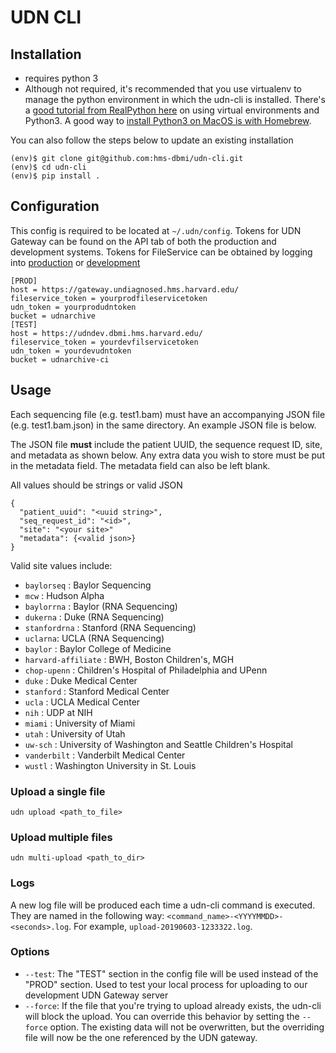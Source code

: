 # UDN CLI

## Installation
* requires python 3
* Although not required, it's recommended that you use virtualenv to manage the python 
environment in which the udn-cli is installed. There's a 
[good tutorial from RealPython here](https://realpython.com/python-virtual-environments-a-primer/#using-different-versions-of-python) 
on using virtual environments and Python3.  A good way to 
[install Python3 on MacOS is with Homebrew](https://docs.python-guide.org/starting/install3/osx/).

You can also follow the steps below to update an existing installation   
```
(env)$ git clone git@github.com:hms-dbmi/udn-cli.git
(env)$ cd udn-cli
(env)$ pip install .
```

## Configuration
This config is required to be located at `~/.udn/config`.  Tokens for UDN Gateway can be found on the API tab of both
the production and development systems.  Tokens for FileService can be obtained by logging into 
[production](https://fileservice.dbmi.hms.harvard.edu/) or [development](https//fileservicedev.aws.dbmi.hms.harvard.edu/)

```
[PROD]
host = https://gateway.undiagnosed.hms.harvard.edu/
fileservice_token = yourprodfileservicetoken
udn_token = yourprodudntoken
bucket = udnarchive
[TEST]
host = https://udndev.dbmi.hms.harvard.edu/
fileservice_token = yourdevfilservicetoken
udn_token = yourdevudntoken
bucket = udnarchive-ci
```

## Usage

Each sequencing file (e.g. test1.bam) must have an accompanying JSON file (e.g. test1.bam.json) in the same directory. 
An example JSON file is below. 

The JSON file **must** include the patient UUID, the sequence request ID, site, and metadata as shown below.  Any extra 
data you wish to store must be put in the metadata field. The metadata field can also be left blank.   

All values should be strings or valid JSON  
```
{
  "patient_uuid": "<uuid string>",
  "seq_request_id": "<id>",
  "site": "<your site>"
  "metadata": {<valid json>}
}
```

Valid site values include:

- `baylorseq` : Baylor Sequencing
- `mcw` : Hudson Alpha
- `baylorrna` : Baylor (RNA Sequencing)
- `dukerna` : Duke (RNA Sequencing)
- `stanfordrna` : Stanford (RNA Sequencing)
- `uclarna`: UCLA (RNA Sequencing)
- `baylor` : Baylor College of Medicine
- `harvard-affiliate` : BWH, Boston Children's, MGH
- `chop-upenn` : Children's Hospital of Philadelphia and UPenn
- `duke` : Duke Medical Center
- `stanford` : Stanford Medical Center
- `ucla` : UCLA Medical Center
- `nih` : UDP at NIH
- `miami` : University of Miami
- `utah` : University of Utah
- `uw-sch` : University of Washington and Seattle Children's Hospital
- `vanderbilt` : Vanderbilt Medical Center
- `wustl` : Washington University in St. Louis
 
### Upload a single file
`udn upload <path_to_file>`
  
### Upload multiple files
`udn multi-upload <path_to_dir>`


### Logs
A new log file will be produced each time a udn-cli command is executed. They are named in the following way: 
`<command_name>-<YYYYMMDD>-<seconds>.log`. For example, `upload-20190603-1233322.log`.

### Options
* `--test`: The "TEST" section in the config file will be used instead of the "PROD" section. Used to test your local
process for uploading to our development UDN Gateway server 
* `--force`: If the file that you're trying to upload already exists, the udn-cli will block the upload. You can 
override this behavior by setting the `--force` option. The existing data will not be overwritten, but the overriding 
file will now be the one referenced by the UDN gateway.
